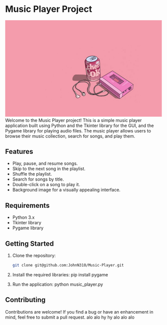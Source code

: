 # Music Player Project

![Screenshot](background.png)
Welcome to the Music Player project! This is a simple music player application built using Python and the Tkinter library for the GUI, and the Pygame library for playing audio files. The music player allows users to browse their music collection, search for songs, and play them.

## Features

- Play, pause, and resume songs.
- Skip to the next song in the playlist.
- Shuffle the playlist.
- Search for songs by title.
- Double-click on a song to play it.
- Background image for a visually appealing interface.

## Requirements

- Python 3.x
- Tkinter library
- Pygame library

## Getting Started

1. Clone the repository:

   ```bash
   git clone git@github.com:JohnN310/Music-Player.git

2. Install the required libraries: pip install pygame

3. Run the application: python music_player.py

## Contributing

Contributions are welcome! If you find a bug or have an enhancement in mind, feel free to submit a pull request.
alo alo hy hy alo alo alo 